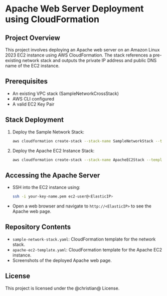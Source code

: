 # Apache Web Server Deployment using CloudFormation

## Project Overview
This project involves deploying an Apache web server on an Amazon Linux 2023 EC2 instance using AWS CloudFormation. The stack references a pre-existing network stack and outputs the private IP address and public DNS name of the EC2 instance.

## Prerequisites
- An existing VPC stack (SampleNetworkCrossStack)
- AWS CLI configured
- A valid EC2 Key Pair

## Stack Deployment
1. Deploy the Sample Network Stack:
    ```sh
    aws cloudformation create-stack --stack-name SampleNetworkStack --template-body file://sample-network-stack.yaml --region us-west-2
    ```
2. Deploy the Apache EC2 Instance Stack:
    ```sh
    aws cloudformation create-stack --stack-name ApacheEC2Stack --template-body file://apache-ec2-template.yaml --parameters ParameterKey=InstanceType,ParameterValue=t2.micro ParameterKey=KeyName,ParameterValue=your-key-name ParameterKey=VpcStackName,ParameterValue=SampleNetworkStack --region us-west-2
    ```

## Accessing the Apache Server
- SSH into the EC2 instance using:
    ```sh
    ssh -i your-key-name.pem ec2-user@<ElasticIP>
    ```
- Open a web browser and navigate to `http://<ElasticIP>` to see the Apache web page.

## Repository Contents
- `sample-network-stack.yaml`: CloudFormation template for the network stack.
- `apache-ec2-template.yaml`: CloudFormation template for the Apache EC2 instance.
- Screenshots of the deployed Apache web page.

## License
This project is licensed under the @christian@ License.
